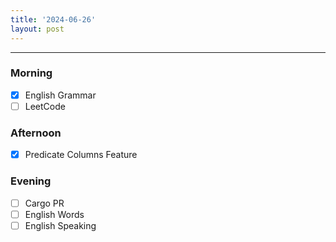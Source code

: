 ```yaml
---
title: '2024-06-26'
layout: post
---
```


---

### Morning

- [x] English Grammar
- [ ] LeetCode

### Afternoon

- [x] Predicate Columns Feature

### Evening

- [ ] Cargo PR
- [ ] English Words
- [ ] English Speaking
